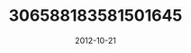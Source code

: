 ---
title: "306588183581501645"
cover: "2012-10-21 08.23.01 306588183581501645_46248401"
photo: "2012-10-21 08.23.01 306588183581501645_46248401"
date: "2012-10-21"
type: "photo"
---